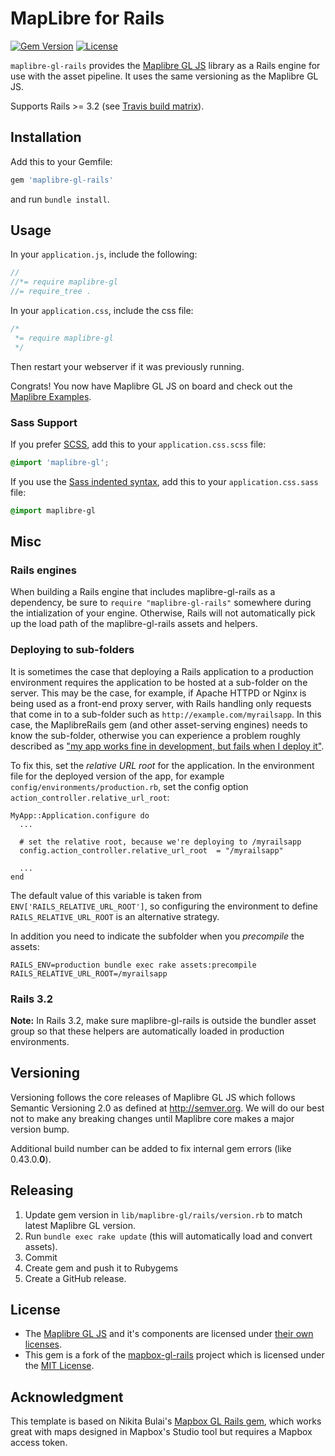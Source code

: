 # MapLibre for Rails

[![Gem Version](https://badge.fury.io/rb/maplibre-gl-rails.svg)](http://badge.fury.io/rb/maplibre-gl-rails) [![License](http://img.shields.io/badge/license-MIT-brightgreen.svg)](#license)

`maplibre-gl-rails` provides the [Maplibre GL JS](https://github.com/maplibre/maplibre-gl-js) library as a Rails engine for
use with the asset pipeline. It uses the same versioning as the Maplibre GL JS.

Supports Rails >= 3.2 (see [Travis build matrix]((.travis.yml))).

## Installation

Add this to your Gemfile:

```ruby
gem 'maplibre-gl-rails'
```

and run `bundle install`.

## Usage

In your `application.js`, include the following:

```js
//
//*= require maplibre-gl
//= require_tree .
```

In your `application.css`, include the css file:

```css
/*
 *= require maplibre-gl
 */
```

Then restart your webserver if it was previously running.

Congrats! You now have Maplibre GL JS on board and check out the
[Maplibre Examples](https://maplibre.org/maplibre-gl-js-docs/example/).
### Sass Support

If you prefer [SCSS](http://sass-lang.com/documentation/file.SASS_REFERENCE.html), add this to your
`application.css.scss` file:

```scss
@import 'maplibre-gl';
```

If you use the [Sass indented syntax](http://sass-lang.com/docs/yardoc/file.INDENTED_SYNTAX.html),
add this to your `application.css.sass` file:

```sass
@import maplibre-gl
```

## Misc

### Rails engines

When building a Rails engine that includes maplibre-gl-rails as a dependency,
be sure to `require "maplibre-gl-rails"` somewhere during the intialization of
your engine. Otherwise, Rails will not automatically pick up the load path of
the maplibre-gl-rails assets and helpers.

### Deploying to sub-folders

It is sometimes the case that deploying a Rails application to a production
environment requires the application to be hosted at a sub-folder on the server.
This may be the case, for example, if Apache HTTPD or Nginx is being used as a
front-end proxy server, with Rails handling only requests that come in to a sub-folder
such as `http://example.com/myrailsapp`. In this case, the
MaplibreRails gem (and other asset-serving engines) needs to know the sub-folder,
otherwise you can experience a problem roughly described as ["my app works
fine in development, but fails when I deploy
it"](https://github.com/bokmann/font-awesome-rails/issues/74).

To fix this, set the *relative URL root* for the application. In the
environment file for the deployed version of the app, for example
`config/environments/production.rb`,
set the config option `action_controller.relative_url_root`:

    MyApp::Application.configure do
      ...

      # set the relative root, because we're deploying to /myrailsapp
      config.action_controller.relative_url_root  = "/myrailsapp"

      ...
    end

The default value of this variable is taken from `ENV['RAILS_RELATIVE_URL_ROOT']`,
so configuring the environment to define `RAILS_RELATIVE_URL_ROOT` is an alternative strategy.

In addition you need to indicate the subfolder when you *precompile* the assets:

    RAILS_ENV=production bundle exec rake assets:precompile RAILS_RELATIVE_URL_ROOT=/myrailsapp

### Rails 3.2

**Note:** In Rails 3.2, make sure maplibre-gl-rails is outside the bundler asset group
so that these helpers are automatically loaded in production environments.

## Versioning

Versioning follows the core releases of Maplibre GL JS which follows Semantic
Versioning 2.0 as defined at <http://semver.org>. We will do our best not to
make any breaking changes until Maplibre core makes a major version bump.

Additional build number can be added to fix internal gem errors (like 0.43.0.**0**).

## Releasing

1. Update gem version in `lib/maplibre-gl/rails/version.rb` to match latest Maplibre GL version.
2. Run `bundle exec rake update` (this will automatically load and convert assets).
3. Commit
4. Create gem and push it to Rubygems
5. Create a GitHub release.

## License

* The [Maplibre GL JS](https://github.com/maplibre/maplibre-gl-js) and it's components are
  licensed under [their own licenses](https://github.com/maplibre/maplibre-gl-js/blob/master/LICENSE.txt).
* This gem is a fork of the [mapbox-gl-rails](https://github.com/nbulaj/mapbox-gl-rails) project which is licensed under the
  [MIT License](http://opensource.org/licenses/mit-license.html).

## Acknowledgment

This template is based on Nikita Bulai's [Mapbox GL Rails gem](https://github.com/nbulaj/mapbox-gl-rails/blob/master/mapbox-gl-rails.gemspec), which works great with maps designed in Mapbox's Studio tool but requires a Mapbox access token.